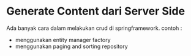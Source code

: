# Generate Content dari Server Side #

Ada banyak cara dalam melakukan crud di springframework. contoh :
- menggunakan entity manager factory
- menggunakan paging and sorting repository
